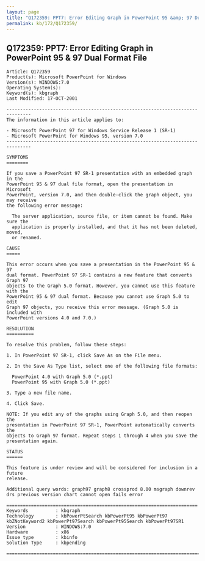 ```yaml
---
layout: page
title: "Q172359: PPT7: Error Editing Graph in PowerPoint 95 &amp; 97 Dual Format File"
permalink: kb/172/Q172359/
---
```


## Q172359: PPT7: Error Editing Graph in PowerPoint 95 &amp; 97 Dual Format File

	Article: Q172359
	Product(s): Microsoft PowerPoint for Windows
	Version(s): WINDOWS:7.0
	Operating System(s): 
	Keyword(s): kbgraph
	Last Modified: 17-OCT-2001
	
	-------------------------------------------------------------------------------
	The information in this article applies to:
	
	- Microsoft PowerPoint 97 for Windows Service Release 1 (SR-1) 
	- Microsoft PowerPoint for Windows 95, version 7.0 
	-------------------------------------------------------------------------------
	
	SYMPTOMS
	========
	
	If you save a PowerPoint 97 SR-1 presentation with an embedded graph in the
	PowerPoint 95 & 97 dual file format, open the presentation in Microsoft
	PowerPoint, version 7.0, and then double-click the graph object, you may receive
	the following error message:
	
	  The server application, source file, or item cannot be found. Make sure the
	  application is properly installed, and that it has not been deleted, moved,
	  or renamed.
	
	CAUSE
	=====
	
	This error occurs when you save a presentation in the PowerPoint 95 & 97
	dual format. PowerPoint 97 SR-1 contains a new feature that converts Graph 97
	objects to the Graph 5.0 format. However, you cannot use this feature with the
	PowerPoint 95 & 97 dual format. Because you cannot use Graph 5.0 to edit
	Graph 97 objects, you receive this error message. (Graph 5.0 is included with
	PowerPoint versions 4.0 and 7.0.)
	
	RESOLUTION
	==========
	
	To resolve this problem, follow these steps:
	
	1. In PowerPoint 97 SR-1, click Save As on the File menu.
	
	2. In the Save As Type list, select one of the following file formats:
	
	  PowerPoint 4.0 with Graph 5.0 (*.ppt)
	  PowerPoint 95 with Graph 5.0 (*.ppt)
	
	3. Type a new file name.
	
	4. Click Save.
	
	NOTE: If you edit any of the graphs using Graph 5.0, and then reopen the
	presentation in PowerPoint 97 SR-1, PowerPoint automatically converts the
	objects to Graph 97 format. Repeat steps 1 through 4 when you save the
	presentation again.
	
	STATUS
	======
	
	This feature is under review and will be considered for inclusion in a future
	release.
	
	Additional query words: graph97 graph8 crossprod 8.00 msgraph downrev drs previous version chart cannot open fails error
	
	======================================================================
	Keywords          : kbgraph 
	Technology        : kbPowerPtSearch kbPowerPt95 kbPowerPt97 kbZNotKeyword2 kbPowerPt97Search kbPowerPt95Search kbPowerPt97SR1
	Version           : WINDOWS:7.0
	Hardware          : x86
	Issue type        : kbinfo
	Solution Type     : kbpending
	
	=============================================================================
	
